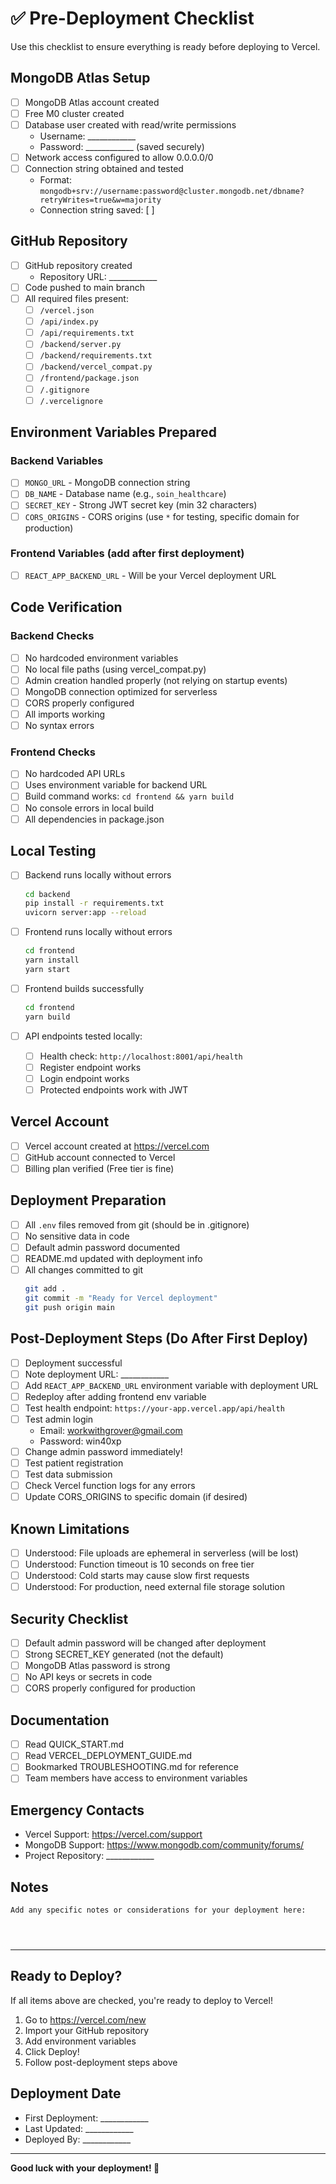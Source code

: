 # ✅ Pre-Deployment Checklist

Use this checklist to ensure everything is ready before deploying to Vercel.

## MongoDB Atlas Setup

- [ ] MongoDB Atlas account created
- [ ] Free M0 cluster created
- [ ] Database user created with read/write permissions
  - Username: ____________
  - Password: ____________ (saved securely)
- [ ] Network access configured to allow 0.0.0.0/0
- [ ] Connection string obtained and tested
  - Format: `mongodb+srv://username:password@cluster.mongodb.net/dbname?retryWrites=true&w=majority`
  - Connection string saved: [ ]

## GitHub Repository

- [ ] GitHub repository created
  - Repository URL: ____________
- [ ] Code pushed to main branch
- [ ] All required files present:
  - [ ] `/vercel.json`
  - [ ] `/api/index.py`
  - [ ] `/api/requirements.txt`
  - [ ] `/backend/server.py`
  - [ ] `/backend/requirements.txt`
  - [ ] `/backend/vercel_compat.py`
  - [ ] `/frontend/package.json`
  - [ ] `/.gitignore`
  - [ ] `/.vercelignore`

## Environment Variables Prepared

### Backend Variables
- [ ] `MONGO_URL` - MongoDB connection string
- [ ] `DB_NAME` - Database name (e.g., `soin_healthcare`)
- [ ] `SECRET_KEY` - Strong JWT secret key (min 32 characters)
- [ ] `CORS_ORIGINS` - CORS origins (use `*` for testing, specific domain for production)

### Frontend Variables (add after first deployment)
- [ ] `REACT_APP_BACKEND_URL` - Will be your Vercel deployment URL

## Code Verification

### Backend Checks
- [ ] No hardcoded environment variables
- [ ] No local file paths (using vercel_compat.py)
- [ ] Admin creation handled properly (not relying on startup events)
- [ ] MongoDB connection optimized for serverless
- [ ] CORS properly configured
- [ ] All imports working
- [ ] No syntax errors

### Frontend Checks
- [ ] No hardcoded API URLs
- [ ] Uses environment variable for backend URL
- [ ] Build command works: `cd frontend && yarn build`
- [ ] No console errors in local build
- [ ] All dependencies in package.json

## Local Testing

- [ ] Backend runs locally without errors
  ```bash
  cd backend
  pip install -r requirements.txt
  uvicorn server:app --reload
  ```

- [ ] Frontend runs locally without errors
  ```bash
  cd frontend
  yarn install
  yarn start
  ```

- [ ] Frontend builds successfully
  ```bash
  cd frontend
  yarn build
  ```

- [ ] API endpoints tested locally:
  - [ ] Health check: `http://localhost:8001/api/health`
  - [ ] Register endpoint works
  - [ ] Login endpoint works
  - [ ] Protected endpoints work with JWT

## Vercel Account

- [ ] Vercel account created at https://vercel.com
- [ ] GitHub account connected to Vercel
- [ ] Billing plan verified (Free tier is fine)

## Deployment Preparation

- [ ] All `.env` files removed from git (should be in .gitignore)
- [ ] No sensitive data in code
- [ ] Default admin password documented
- [ ] README.md updated with deployment info
- [ ] All changes committed to git
  ```bash
  git add .
  git commit -m "Ready for Vercel deployment"
  git push origin main
  ```

## Post-Deployment Steps (Do After First Deploy)

- [ ] Deployment successful
- [ ] Note deployment URL: ____________
- [ ] Add `REACT_APP_BACKEND_URL` environment variable with deployment URL
- [ ] Redeploy after adding frontend env variable
- [ ] Test health endpoint: `https://your-app.vercel.app/api/health`
- [ ] Test admin login
  - Email: workwithgrover@gmail.com
  - Password: win40xp
- [ ] Change admin password immediately!
- [ ] Test patient registration
- [ ] Test data submission
- [ ] Check Vercel function logs for any errors
- [ ] Update CORS_ORIGINS to specific domain (if desired)

## Known Limitations

- [ ] Understood: File uploads are ephemeral in serverless (will be lost)
- [ ] Understood: Function timeout is 10 seconds on free tier
- [ ] Understood: Cold starts may cause slow first requests
- [ ] Understood: For production, need external file storage solution

## Security Checklist

- [ ] Default admin password will be changed after deployment
- [ ] Strong SECRET_KEY generated (not the default)
- [ ] MongoDB Atlas password is strong
- [ ] No API keys or secrets in code
- [ ] CORS properly configured for production

## Documentation

- [ ] Read QUICK_START.md
- [ ] Read VERCEL_DEPLOYMENT_GUIDE.md
- [ ] Bookmarked TROUBLESHOOTING.md for reference
- [ ] Team members have access to environment variables

## Emergency Contacts

- Vercel Support: https://vercel.com/support
- MongoDB Support: https://www.mongodb.com/community/forums/
- Project Repository: ____________

## Notes

```
Add any specific notes or considerations for your deployment here:




```

---

## Ready to Deploy?

If all items above are checked, you're ready to deploy to Vercel!

1. Go to https://vercel.com/new
2. Import your GitHub repository
3. Add environment variables
4. Click Deploy!
5. Follow post-deployment steps above

## Deployment Date

- First Deployment: ____________
- Last Updated: ____________
- Deployed By: ____________

---

**Good luck with your deployment! 🚀**
